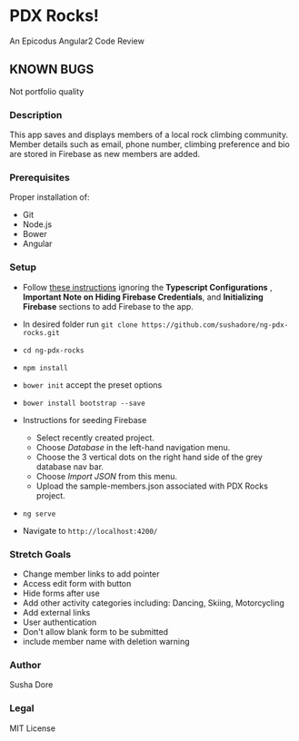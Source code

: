 # PDX Rocks!

An Epicodus Angular2 Code Review

## KNOWN BUGS
Not portfolio quality

### Description
This app saves and displays members of a local rock climbing community. Member details such as email, phone number, climbing preference and bio are stored in Firebase as new members are added.

### Prerequisites
Proper installation of:
  * Git
  * Node.js
  * Bower
  * Angular

### Setup
  * Follow [these instructions](https://www.learnhowtoprogram.com/javascript/angular-extended/firebase-introduction-and-setup) ignoring the __Typescript Configurations__ , __Important Note on Hiding Firebase Credentials__, and __Initializing Firebase__  sections to add Firebase to the app.

  * In desired folder run `git clone https://github.com/sushadore/ng-pdx-rocks.git`
  * `cd ng-pdx-rocks`
  * `npm install`
  * `bower init` accept the preset options
  * `bower install bootstrap --save`
  * Instructions for seeding Firebase
    * Select recently created project.
    * Choose _Database_ in the left-hand navigation menu.
    * Choose the 3 vertical dots on the right hand side of the grey database nav bar.
    * Choose _Import JSON_ from this menu.
    * Upload the sample-members.json associated with PDX Rocks project.
  * `ng serve`
  * Navigate to `http://localhost:4200/`

### Stretch Goals
  * Change member links to add pointer
  * Access edit form with button
  * Hide forms after use
  * Add other activity categories including: Dancing, Skiing, Motorcycling
  * Add external links
  * User authentication
  * Don't allow blank form to be submitted
  * include member name with deletion warning

### Author
Susha Dore
### Legal
MIT License
